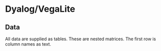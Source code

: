 # Dyalog/VegaLite

## Data
All data are supplied as tables. These are nested matrices. The first row is column names as text.
